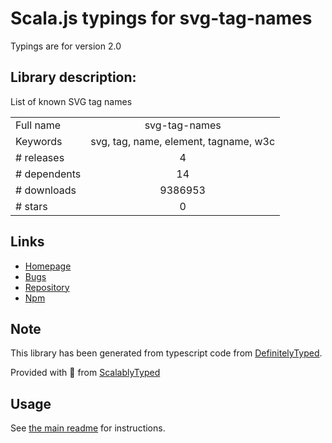 
# Scala.js typings for svg-tag-names

Typings are for version 2.0

## Library description:
List of known SVG tag names

|                    |                 |
| ------------------ | :-------------: |
| Full name          | svg-tag-names |
| Keywords           | svg, tag, name, element, tagname, w3c |
| # releases         | 4 |
| # dependents       | 14 |
| # downloads        | 9386953 |
| # stars            | 0 |

## Links
- [Homepage](https://github.com/wooorm/svg-tag-names#readme)
- [Bugs](https://github.com/wooorm/svg-tag-names/issues)
- [Repository](https://github.com/wooorm/svg-tag-names)
- [Npm](https://www.npmjs.com/package/svg-tag-names)
    


## Note
This library has been generated from typescript code from [DefinitelyTyped](https://definitelytyped.org).

Provided with :purple_heart: from [ScalablyTyped](https://github.com/oyvindberg/ScalablyTyped)

## Usage
See [the main readme](../../readme.md) for instructions.


